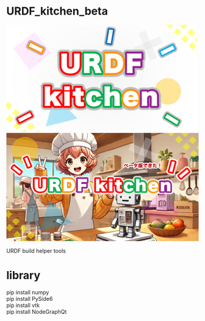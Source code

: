 # URDF_kitchen_beta
  
<img width="500" alt="urdf_kitchen_logo" src="docs/urdf_kitchen.png">


<img width="600" alt="urdf_kitchen_beta" src="docs/urdf_kitchen_beta.png">


URDF build helper tools

# library
pip install numpy  
pip install PySide6  
pip install vtk  
pip install NodeGraphQt  
